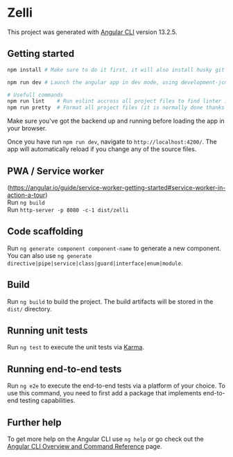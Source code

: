# Zelli

This project was generated with [Angular CLI](https://github.com/angular/angular-cli) version 13.2.5.

## Getting started

```bash
npm install # Make sure to do it first, it will also install husky git hooks

npm run dev # Launch the angular app in dev mode, using development-jcms config

# Usefull commands
npm run lint    # Run eslint accross all project files to find linter issues (try to fix them if possible)
npm run pretty  # Format all project files (it is normally done thanks to a pre-push hook)
```

Make sure you've got the backend up and running before loading the app in your browser.

Once you have run `npm run dev`, navigate to `http://localhost:4200/`. The app will automatically reload if you change any of the source files.

## PWA / Service worker

(https://angular.io/guide/service-worker-getting-started#service-worker-in-action-a-tour)  
Run `ng build`  
Run `http-server -p 8080 -c-1 dist/zelli`

## Code scaffolding

Run `ng generate component component-name` to generate a new component. You can also use `ng generate directive|pipe|service|class|guard|interface|enum|module`.

## Build

Run `ng build` to build the project. The build artifacts will be stored in the `dist/` directory.

## Running unit tests

Run `ng test` to execute the unit tests via [Karma](https://karma-runner.github.io).

## Running end-to-end tests

Run `ng e2e` to execute the end-to-end tests via a platform of your choice. To use this command, you need to first add a package that implements end-to-end testing capabilities.

## Further help

To get more help on the Angular CLI use `ng help` or go check out the [Angular CLI Overview and Command Reference](https://angular.io/cli) page.
